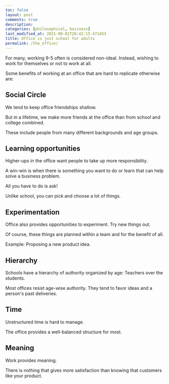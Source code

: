 ```yaml
---
toc: false
layout: post
comments: true
description: 
categories: [philosophical, business]
last_modified_at: 2021-08-01T20:42:15.471453
title: Office is just school for adults
permalink: /the_office/
---
```


For many, working 9-5 often is considered non-ideal. Instead, wishing to work for themselves or not to work at all.

Some benefits of working at an office that are hard to replicate otherwise are:

## Social Circle
We tend to keep office friendships shallow.

But in a lifetime, we make more friends at the office than from school and college combined.

These include people from many different backgrounds and age groups.

## Learning opportunities
Higher-ups in the office want people to take up more responsibility.

A win-win is when there is something you want to do or learn that can help solve a business problem.

All you have to do is ask!

Unlike school, you can pick and choose a lot of things.
## Experimentation
Office also provides opportunities to experiment. Try new things out.

Of course, these things are planned within a team and for the benefit of all.

Example: Proposing a new product idea.
## Hierarchy
Schools have a hierarchy of authority organized by age: Teachers over the students.

Most offices resist age-wise authority. They tend to favor ideas and a person's past deliveries.

## Time
Unstructured time is hard to manage.

The office provides a well-balanced structure for most.

## Meaning
Work provides meaning.

There is nothing that gives more satisfaction than knowing that customers like your product.